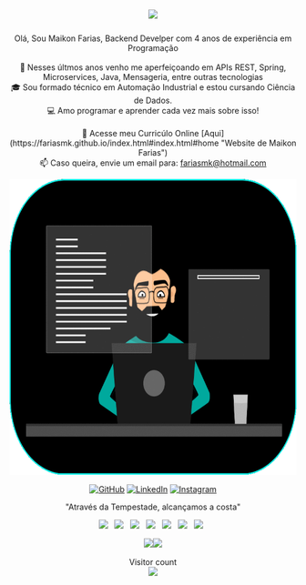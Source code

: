 
<div>
<h1 align="center">
  <a href="https://git.io/typing-svg">
    <img src="https://readme-typing-svg.herokuapp.com/?lines=Hello,+There!+👋;This+is+Maikon+Farias;Nice+to+meet+you!&center=true&size=30">
  </a>
</h1>
	
</div>

<p align="center">
  Olá, Sou Maikon Farias, Backend Develper com 4 anos de experiência em Programação
  <br>
  <br>
  🔬 Nesses últmos anos venho me aperfeiçoando em APIs REST, Spring,<br>Microservices, Java, Mensageria, entre outras tecnologias
  <br>
  🎓 Sou formado técnico em Automação Industrial e estou  cursando Ciência de Dados.
  <br>
  💻 Amo programar e aprender cada vez mais sobre isso!
  <br>
  <br>
  💬 Acesse meu Curricúlo Online [Aqui](https://fariasmk.github.io/index.html#index.html#home "Website de Maikon Farias")
  <br>
  📫 Caso queira, envie um email para: <a href="mailto: fariasmk@hotmail.com">fariasmk@hotmail.com</a>
  <br>
</p>

<p align="center">
  <img height="520px" src="https://github.com/ValdirCezar/Autenticacao-Tokens-JWT/blob/master/src/imd-readme.gif?raw=true" />


<p align="center">
	<a href="https://github.com/fariasmk"><img src="https://img.icons8.com/bubbles/50/000000/github.png" alt="GitHub"/></a>
	<a href="https://www.linkedin.com/in/maikon-farias-java/"><img src="https://img.icons8.com/bubbles/50/000000/linkedin.png" alt="LinkedIn"/></a>
	<a href="https://www.instagram.com/fariasmk/"><img src="https://img.icons8.com/bubbles/50/000000/instagram.png" alt="Instagram"/></a>
</p>
	
<p align="center">"Através da Tempestade, alcançamos a costa"</p>
</p>

<p align="center">
<img src="https://img.shields.io/badge/HTML%20-%23F7DF1E.svg?&style=for-the-badge&color=E34F26" />&nbsp;&nbsp;
<img src="https://img.shields.io/badge/css%20-%23F7DF1E.svg?&style=for-the-badge&color=5BA8EE" />&nbsp;&nbsp;
<img src="https://img.shields.io/badge/JavaScript%20-%23F7DF1E.svg?&style=for-the-badge&color=F7DF1E" />&nbsp;&nbsp;
<img src="https://img.shields.io/badge/Angular%20-%23F7DF1E.svg?&style=for-the-badge&color=DD0031" />&nbsp;&nbsp;
<img src="https://img.shields.io/badge/Bootstrap%20-%23F7DF1E.svg?&style=for-the-badge&color=7044A3" />&nbsp;&nbsp;
<img src="https://img.shields.io/badge/Java%20-%23F7DF1E.svg?&style=for-the-badge&color=F7DF1E" />&nbsp;&nbsp;
<img src="https://img.shields.io/badge/Git flow%20-%23F7DF1E.svg?&style=for-the-badge&color=000" />&nbsp;&nbsp;
</p>

<p align="center"> <a href="https://github.com/fariasmk/"><img height="137px" src="https://github-readme-stats.vercel.app/api?username=fariasmk&hide_title=true&hide_border=true&show_icons=true&include_all_commits=true&count_private=true&line_height=21&text_color=000&icon_color=000&bg_color=0,ea6161,ffc64d,fffc4d,52fa5a&theme=graywhite" /><!-- wi*quL3fcV --><img height="137px" src="https://github-readme-stats.vercel.app/api/top-langs/?username=fariasmk&hide=html&hide_title=true&hide_border=true&layout=compact&langs_count=7&exclude_repo=comp426,Redventures-Movie-Quotes&text_color=000&icon_color=fff&bg_color=0,52fa5a,4dfcff,c64dff&theme=graywhite" /></a>

<p align="center"> 
  Visitor count<br>
  <img src="https://profile-counter.glitch.me/fariasmk/count.svg" />
</p>

